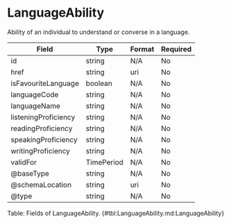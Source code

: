 <!--
    ATTENTION: This file was generated via gradle!
               Do NOT manually edit this file! Any such changes will be overwritten!
-->

# LanguageAbility

Ability of an individual to understand or converse in a language.

| Field | Type | Format | Required |
|-------|---|--------|---|
| id | string | N/A | No |
| href | string | uri | No |
| isFavouriteLanguage | boolean | N/A | No |
| languageCode | string | N/A | No |
| languageName | string | N/A | No |
| listeningProficiency | string | N/A | No |
| readingProficiency | string | N/A | No |
| speakingProficiency | string | N/A | No |
| writingProficiency | string | N/A | No |
| validFor | TimePeriod | N/A | No |
| \@baseType | string | N/A | No |
| \@schemaLocation | string | uri | No |
| \@type | string | N/A | No |

Table: Fields of LanguageAbility. {#tbl:LanguageAbility.md:LanguageAbility}
